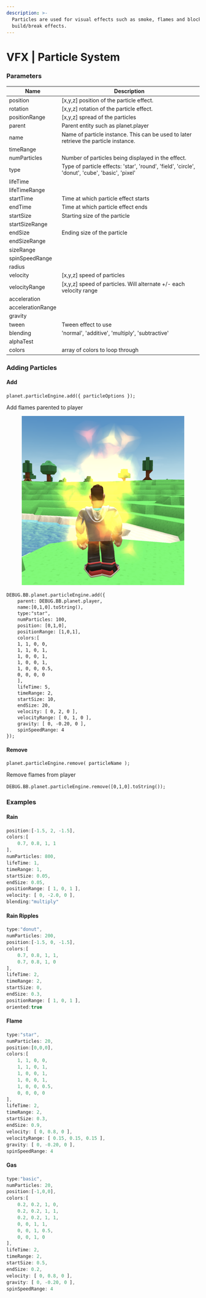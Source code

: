 ```yaml
---
description: >-
  Particles are used for visual effects such as smoke, flames and block
  build/break effects.
---
```


# VFX | Particle System

### Parameters

| Name              | Description                                                                                     |
| ----------------- | ----------------------------------------------------------------------------------------------- |
| position          | \[x,y,z] position of the particle effect.                                                       |
| rotation          | \[x,y,z] rotation of the particle effect.                                                       |
| positionRange     | \[x,y,z] spread of the particles                                                                |
| parent            | Parent entity such as planet.player                                                             |
| name              | Name of particle instance. This can be used to later retrieve the particle instance.            |
| timeRange         |                                                                                                 |
| numParticles      | Number of particles being displayed in the effect.                                              |
| type              | Type of particle effects: 'star', 'round', 'field', 'circle', 'donut', 'cube', 'basic', 'pixel' |
| lifeTime          |                                                                                                 |
| lifeTimeRange     |                                                                                                 |
| startTime         | Time at which particle effect starts                                                            |
| endTime           | Time at which particle effect ends                                                              |
| startSize         | Starting size of the particle                                                                   |
| startSizeRange    |                                                                                                 |
| endSize           | Ending size of the particle                                                                     |
| endSizeRange      |                                                                                                 |
| sizeRange         |                                                                                                 |
| spinSpeedRange    |                                                                                                 |
| radius            |                                                                                                 |
| velocity          | \[x,y,z] speed of particles                                                                     |
| velocityRange     | \[x,y,z] speed of particles. Will alternate +/- each velocity range                             |
| acceleration      |                                                                                                 |
| accelerationRange |                                                                                                 |
| gravity           |                                                                                                 |
| tween             | Tween effect to use                                                                             |
| blending          | 'normal', 'additive', 'multiply', 'subtractive'                                                 |
| alphaTest         |                                                                                                 |
| colors            | array of colors to loop through                                                                 |

### Adding Particles

#### Add

```
planet.particleEngine.add({ particleOptions });
```

Add flames parented to player

<figure><img src="../.gitbook/assets/Screenshot 2022-11-23 at 11.12.56.png" alt=""><figcaption></figcaption></figure>

```
DEBUG.BB.planet.particleEngine.add({
    parent: DEBUG.BB.planet.player,
    name:[0,1,0].toString(),
    type:"star",
    numParticles: 100,
    position: [0,1,0],
    positionRange: [1,0,1],
    colors:[
    1, 1, 0, 0,
    1, 1, 0, 1,
    1, 0, 0, 1,
    1, 0, 0, 1,
    1, 0, 0, 0.5,
    0, 0, 0, 0
    ],
    lifeTime: 5,
    timeRange: 2,
    startSize: 10,
    endSize: 20,
    velocity: [ 0, 2, 0 ], 
    velocityRange: [ 0, 1, 0 ],
    gravity: [ 0, -0.20, 0 ],
    spinSpeedRange: 4
});
```

#### Remove

```
planet.particleEngine.remove( particleName );
```

Remove flames from player

```
DEBUG.BB.planet.particleEngine.remove([0,1,0].toString());
```

### Examples

#### Rain

```javascript
position:[-1.5, 2, -1.5],
colors:[
    0.7, 0.8, 1, 1 
],
numParticles: 800,
lifeTime: 1,
timeRange: 1,
startSize: 0.05,
endSize: 0.05,
positionRange: [ 1, 0, 1 ],
velocity: [ 0, -2.0, 0 ],
blending:"multiply"
```

#### Rain Ripples

```javascript
type:"donut",
numParticles: 200,
position:[-1.5, 0, -1.5],
colors:[
    0.7, 0.8, 1, 1,
    0.7, 0.8, 1, 0
],
lifeTime: 2,
timeRange: 2,
startSize: 0,
endSize: 0.3,
positionRange: [ 1, 0, 1 ],
oriented:true
```

#### Flame

```javascript
type:"star",
numParticles: 20,
position:[0,0,0],
colors:[
    1, 1, 0, 0,
    1, 1, 0, 1,
    1, 0, 0, 1,
    1, 0, 0, 1,
    1, 0, 0, 0.5,
    0, 0, 0, 0
],
lifeTime: 2,
timeRange: 2,
startSize: 0.3,
endSize: 0.9,
velocity: [ 0, 0.8, 0 ], 
velocityRange: [ 0.15, 0.15, 0.15 ],
gravity: [ 0, -0.20, 0 ],
spinSpeedRange: 4
```

#### Gas

```javascript
type:"basic",
numParticles: 20,
position:[-1,0,0],
colors:[
    0.2, 0.2, 1, 0,
    0.2, 0.2, 1, 1,
    0.2, 0.2, 1, 1,
    0, 0, 1, 1,
    0, 0, 1, 0.5,
    0, 0, 1, 0
],
lifeTime: 2,
timeRange: 2,
startSize: 0.5,
endSize: 0.2,
velocity: [ 0, 0.8, 0 ],
gravity: [ 0, -0.20, 0 ],
spinSpeedRange: 4
```
